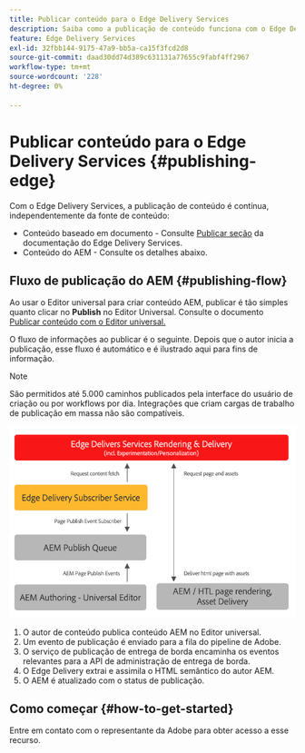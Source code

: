 ```yaml
---
title: Publicar conteúdo para o Edge Delivery Services
description: Saiba como a publicação de conteúdo funciona com o Edge Delivery Services e como publicar conteúdo de AEM com o Edge Delivery Services.
feature: Edge Delivery Services
exl-id: 32fbb144-9175-47a9-bb5a-ca15f3fcd2d8
source-git-commit: daad30dd74d389c631131a77655c9fabf4ff2967
workflow-type: tm+mt
source-wordcount: '228'
ht-degree: 0%

---
```


# Publicar conteúdo para o Edge Delivery Services {#publishing-edge}

Com o Edge Delivery Services, a publicação de conteúdo é contínua, independentemente da fonte de conteúdo:

* Conteúdo baseado em documento - Consulte [Publicar seção](/help/edge/docs/authoring.md) da documentação do Edge Delivery Services.
* Conteúdo do AEM - Consulte os detalhes abaixo.

## Fluxo de publicação do AEM {#publishing-flow}

Ao usar o Editor universal para criar conteúdo AEM, publicar é tão simples quanto clicar no **Publish** no Editor Universal. Consulte o documento [Publicar conteúdo com o Editor universal.](/help/implementing/universal-editor/publishing.md)

O fluxo de informações ao publicar é o seguinte. Depois que o autor inicia a publicação, esse fluxo é automático e é ilustrado aqui para fins de informação.

>[!NOTE]
>
>São permitidos até 5.000 caminhos publicados pela interface do usuário de criação ou por workflows por dia. Integrações que criam cargas de trabalho de publicação em massa não são compatíveis.

![O fluxo de informações ao publicar do AEM para o Edge Delivery Services](assets/publishing-flow.png)

1. O autor de conteúdo publica conteúdo AEM no Editor universal.
1. Um evento de publicação é enviado para a fila do pipeline de Adobe.
1. O serviço de publicação de entrega de borda encaminha os eventos relevantes para a API de administração de entrega de borda.
1. O Edge Delivery extrai e assimila o HTML semântico do autor AEM.
1. O AEM é atualizado com o status de publicação.

## Como começar {#how-to-get-started}

Entre em contato com o representante da Adobe para obter acesso a esse recurso.
